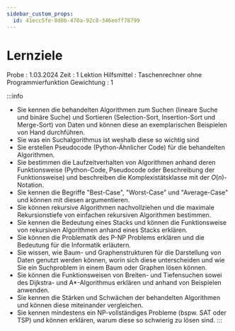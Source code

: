 ```yaml
---
sidebar_custom_props:
  id: 41ecc5fe-8d0b-470a-92c8-346eeff78799
---
```

# Lernziele

Probe
: 1.03.2024
Zeit
: 1 Lektion
Hilfsmittel
: Taschenrechner ohne Programmierfunktion
Gewichtung
: 1

:::info
- Sie kennen die behandelten Algorithmen zum Suchen (lineare Suche und binäre Suche) und Sortieren (Selection-Sort, Insertion-Sort und Merge-Sort) von Daten und können diese an exemplarischen Beispielen von Hand durchführen.
- Sie was ein Suchalgorithmus ist weshalb diese so wichtig sind
- Sie erstellen Pseudocode (Python-Ähnlicher Code) für die behandelten Algorithmen.
- Sie bestimmen die Laufzeitverhalten von Algorithmen anhand deren Funktionsweise (Python-Code, Pseudocode oder Beschreibung der Funktionsweise) und beschreiben die Komplexistätsklasse mit der $O(n)$-Notation.
- Sie kennen die Begriffe "Best-Case", "Worst-Case" und "Average-Case" und können mit diesen argumentieren.
- Sie können rekursive Algorithmen nachvollziehen und die maximale Rekursionstiefe von einfachen rekursiven Algorithmen bestimmen.
- Sie kennen die Bedeutung eines Stacks und können die Funktionsweise von rekursiven Algorithmen anhand eines Stacks erklären.
- Sie können die Problematik des P-NP Problems erklären und die Bedeutung für die Informatik erläutern.
- Sie wissen, wie Baum- und Graphenstrukturen für die Darstellung von Daten genutzt werden können, worin sich diese unterscheiden und wie Sie ein Suchproblem in einem Baum oder Graphen lösen können.
- Sie können die Funktionsweisen von Breiten- und Tiefensuchen sowei des Dijkstra- und A\*-Algorithmus erklären und anhand von Beispielen anwenden.
- Sie kennen die Stärken und Schwächen der behandelten Algorithmen und können diese miteinander vergleichen.
- Sie kennen mindestens ein NP-vollständiges Probleme (bspw. SAT oder TSP) und können erklären, warum diese so schwierig zu lösen sind.
:::
